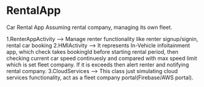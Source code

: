 # RentalApp
Car Rental App 
Assuming rental company, managing its own fleet.

1.RenterAppActivity --> Manage renter functionality like renter signup/signin, rental car booking 
2.HMIActivity --> It represents In-Vehicle infoitainment app, which check takes bookingId before starting rental period, then checking 
current car speed continuesly and compared with max speed limit which is set fleet company. If it is exceeds then alert renter and notifying
rental company.
3.CloudServices --> This class just simulating cloud services functionality, act as a fleet company portal(Firebase/AWS portal).

